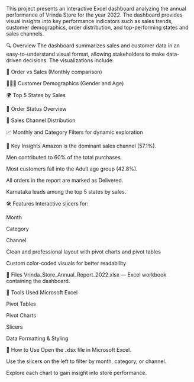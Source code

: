 This project presents an interactive Excel dashboard analyzing the annual performance of Vrinda Store for the year 2022. The dashboard provides visual insights into key performance indicators such as sales trends, customer demographics, order distribution, and top-performing states and sales channels.

🔍 Overview
The dashboard summarizes sales and customer data in an easy-to-understand visual format, allowing stakeholders to make data-driven decisions. The visualizations include:

📅 Order vs Sales (Monthly comparison)

👨‍👩‍👧 Customer Demographics (Gender and Age)

🌍 Top 5 States by Sales

🚚 Order Status Overview

🛒 Sales Channel Distribution

📈 Monthly and Category Filters for dynamic exploration

📌 Key Insights
Amazon is the dominant sales channel (57.1%).

Men contributed to 60% of the total purchases.

Most customers fall into the Adult age group (42.8%).

All orders in the report are marked as Delivered.

Karnataka leads among the top 5 states by sales.

🛠 Features
Interactive slicers for:

Month

Category

Channel

Clean and professional layout with pivot charts and pivot tables

Custom color-coded visuals for better readability

📁 Files
Vrinda_Store_Annual_Report_2022.xlsx — Excel workbook containing the dashboard.

🧠 Tools Used
Microsoft Excel

Pivot Tables

Pivot Charts

Slicers

Data Formatting & Styling

🚀 How to Use
Open the .xlsx file in Microsoft Excel.

Use the slicers on the left to filter by month, category, or channel.

Explore each chart to gain insight into store performance.
